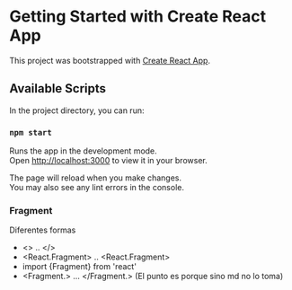 # Getting Started with Create React App

This project was bootstrapped with [Create React App](https://github.com/facebook/create-react-app).

## Available Scripts

In the project directory, you can run:

### `npm start`

Runs the app in the development mode.\
Open [http://localhost:3000](http://localhost:3000) to view it in your browser.

The page will reload when you make changes.\
You may also see any lint errors in the console.

### Fragment

Diferentes formas

- <> .. </>
- <React.Fragment> .. <React.Fragment>
- import {Fragment} from 'react'
- <Fragment.> ... </Fragment.> (El punto es porque sino md no lo toma)

